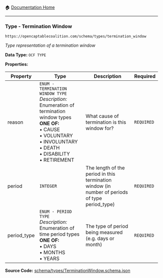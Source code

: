:house: [Documentation Home](/README.md)

---

### Type - Termination Window

`https://opencaptablecoalition.com/schema/types/termination_window`

_Type representation of a termination window_

**Data Type:** `OCF TYPE`

**Properties:**

| Property    | Type                                                                                                                                                                                                                                       | Description                                                                                    | Required   |
| ----------- | ------------------------------------------------------------------------------------------------------------------------------------------------------------------------------------------------------------------------------------------ | ---------------------------------------------------------------------------------------------- | ---------- |
| reason      | `ENUM - TERMINATION WINDOW TYPE`</br>_Description:_ Enumeration of termination window types</br>**ONE OF:**</br>&bull; CAUSE</br>&bull; VOLUNTARY</br>&bull; INVOLUNTARY</br>&bull; DEATH</br>&bull; DISABILITY</br>&bull; RETIREMENT</br> | What cause of termination is this window for?                                                  | `REQUIRED` |
| period      | `INTEGER`                                                                                                                                                                                                                                  | The length of the period in this termination window (in number of periods of type period_type) | `REQUIRED` |
| period_type | `ENUM - PERIOD TYPE`</br>_Description:_ Enumeration of time period types</br>**ONE OF:**</br>&bull; DAYS</br>&bull; MONTHS</br>&bull; YEARS</br>                                                                                           | The type of period being measured (e.g. days or month)                                         | `REQUIRED` |

**Source Code:** [schema/types/TerminationWindow.schema.json](/schema/types/TerminationWindow.schema.json)
